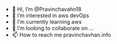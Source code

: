 - 👋 Hi, I’m @Pravinchavahn18
- 👀 I’m interested in aws devOps
- 🌱 I’m currently learning aws 
- 💞️ I’m looking to collaborate on ...
- 📫 How to reach me pravinchavhan.info

<!---
Pravinchavahn18/Pravinchavahn18 is a ✨ special ✨ repository because its `README.md` (this file) appears on your GitHub profile.
You can click the Preview link to take a look at your changes.
--->
